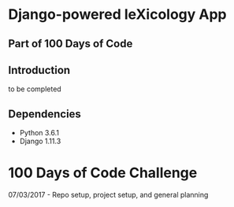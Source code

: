 # Django-powered leXicology App
## Part of 100 Days of Code

## Introduction

to be completed

## Dependencies

- Python 3.6.1
- Django 1.11.3

# 100 Days of Code Challenge
07/03/2017 - Repo setup, project setup, and general planning